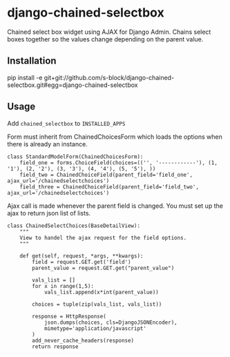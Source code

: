 django-chained-selectbox
========================

Chained select box widget using AJAX for Django Admin. Chains select boxes together so the values change depending on the parent value.

Installation
------------

pip install -e git+git://github.com/s-block/django-chained-selectbox.git#egg=django-chained-selectbox


Usage
-----

Add `chained_selectbox` to `INSTALLED_APPS`

Form must inherit from ChainedChoicesForm which loads the options when there is already an instance.

    class StandardModelForm(ChainedChoicesForm):
        field_one = forms.ChoiceField(choices=(('', '------------'), (1, '1'), (2, '2'), (3, '3'), (4, '4'), (5, '5'), ))
        field_two = ChainedChoiceField(parent_field='field_one', ajax_url='/chainedselectchoices')
        field_three = ChainedChoiceField(parent_field='field_two', ajax_url='/chainedselectchoices')


Ajax call is made whenever the parent field is changed. You must set up the ajax to return json list of lists.

    class ChainedSelectChoices(BaseDetailView):
        """
        View to handel the ajax request for the field options.
        """

        def get(self, request, *args, **kwargs):
            field = request.GET.get('field')
            parent_value = request.GET.get("parent_value")

            vals_list = []
            for x in range(1,5):
                vals_list.append(x*int(parent_value))

            choices = tuple(zip(vals_list, vals_list))

            response = HttpResponse(
                json.dumps(choices, cls=DjangoJSONEncoder),
                mimetype='application/javascript'
            )
            add_never_cache_headers(response)
            return response

